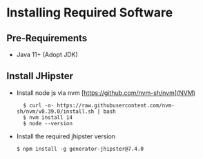 # Installing Required Software

## Pre-Requirements

* Java 11+ (Adopt JDK)


## Install JHipster

* Install node js via nvm [https://github.com/nvm-sh/nvm](NVM)

        $ curl -o- https://raw.githubusercontent.com/nvm-sh/nvm/v0.39.0/install.sh | bash
        $ nvm install 14
        $ node --version

* Install the required jhipster version
    
      $ npm install -g generator-jhipster@7.4.0
